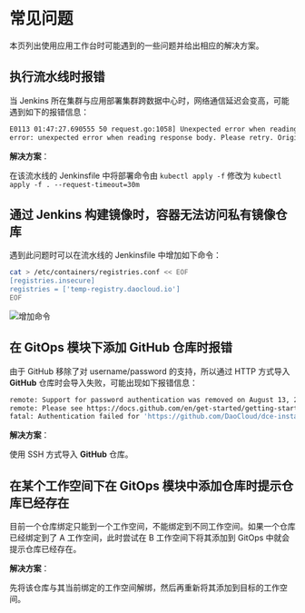 # 常见问题

本页列出使用应用工作台时可能遇到的一些问题并给出相应的解决方案。

## 执行流水线时报错

当 Jenkins 所在集群与应用部署集群跨数据中心时，网络通信延迟会变高，可能遇到如下的报错信息：

```bash
E0113 01:47:27.690555 50 request.go:1058] Unexpected error when reading response body: net/http: request canceled (Client.Timeout or context cancellation while reading body)
error: unexpected error when reading response body. Please retry. Original error: net/http: request canceled (Client.Timeout or context cancellation while reading body)
```

**解决方案**：

在该流水线的 Jenkinsfile 中将部署命令由 `kubectl apply -f` 修改为 `kubectl apply -f . --request-timeout=30m`

## 通过 Jenkins 构建镜像时，容器无法访问私有镜像仓库

遇到此问题时可以在流水线的 Jenkinsfile 中增加如下命令：

```bash
cat > /etc/containers/registries.conf << EOF
[registries.insecure]
registries = ['temp-registry.daocloud.io']
EOF
```

![增加命令](https://docs.daocloud.io/daocloud-docs-images/docs/amamba/images/faq01.png)

## 在 GitOps 模块下添加 GitHub 仓库时报错

由于 GitHub 移除了对 username/password 的支持，所以通过 HTTP 方式导入 **GitHub** 仓库时会导入失败，可能出现如下报错信息：

```bash
remote: Support for password authentication was removed on August 13, 2021.
remote: Please see https://docs.github.com/en/get-started/getting-started-with-git/about-remote-repositories#cloning-with-https-urls for information on currently recommended modes of authentication.
fatal: Authentication failed for 'https://github.com/DaoCloud/dce-installer.git/'
```

**解决方案**：

使用 SSH 方式导入 **GitHub** 仓库。

## 在某个工作空间下在 GitOps 模块中添加仓库时提示仓库已经存在

目前一个仓库绑定只能到一个工作空间，不能绑定到不同工作空间。如果一个仓库已经绑定到了 A 工作空间，此时尝试在 B 工作空间下将其添加到 GitOps 中就会提示仓库已经存在。

**解决方案**：

先将该仓库与其当前绑定的工作空间解绑，然后再重新将其添加到目标的工作空间。
